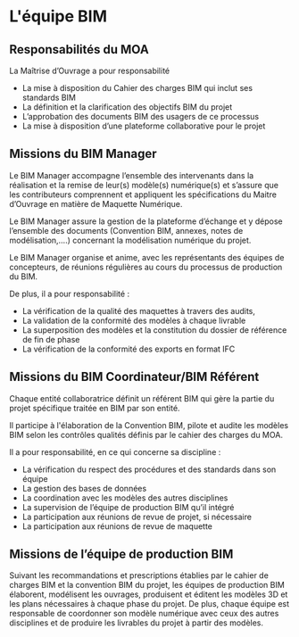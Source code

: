 # L'équipe BIM

## Responsabilités du MOA

La Maîtrise d’Ouvrage a pour responsabilité

* La mise à disposition du Cahier des charges BIM qui inclut ses standards BIM
* La définition et la clarification des objectifs BIM du projet
* L’approbation des documents BIM des usagers de ce processus
* La mise à disposition d’une plateforme collaborative pour le projet

## Missions du BIM Manager

Le BIM Manager accompagne l’ensemble des intervenants dans la réalisation et la remise de leur\(s\) modèle\(s\) numérique\(s\) et s’assure que les contributeurs comprennent et appliquent les spécifications du Maitre d’Ouvrage en matière de Maquette Numérique.

Le BIM Manager assure la gestion de la plateforme d’échange et y dépose l’ensemble des documents \(Convention BIM, annexes, notes de modélisation,….\) concernant la modélisation numérique du projet.

Le BIM Manager organise et anime, avec les représentants des équipes de concepteurs, de réunions régulières au cours du processus de production du BIM.

De plus, il a pour responsabilité :

* La vérification de la qualité des maquettes à travers des audits,
* La validation de la conformité des modèles à chaque livrable
* La superposition des modèles et la constitution du dossier de référence de fin de phase
* La vérification de la conformité des exports en format IFC

## Missions du BIM Coordinateur/BIM Référent

Chaque entité collaboratrice définit un référent BIM qui gère la partie du projet spécifique traitée en BIM par son entité.

Il participe à l'élaboration de la Convention BIM, pilote et audite les modèles BIM selon les contrôles qualités définis par le cahier des charges du MOA.

Il a pour responsabilité, en ce qui concerne sa discipline :

* La vérification du respect des procédures et des standards dans son équipe
* La gestion des bases de données
* La coordination avec les modèles des autres disciplines
* La supervision de l’équipe de production BIM qu’il intégré 
* La participation aux réunions de revue de projet, si nécessaire
* La participation aux réunions de revue de maquette

## Missions de l’équipe de production BIM

Suivant les recommandations et prescriptions établies par le cahier de charges BIM et la convention BIM du projet, les équipes de production BIM élaborent, modélisent les ouvrages, produisent et éditent les modèles 3D et les plans nécessaires à chaque phase du projet. De plus, chaque équipe est responsable de coordonner son modèle numérique avec ceux des autres disciplines et de produire les livrables du projet à partir des modèles.



